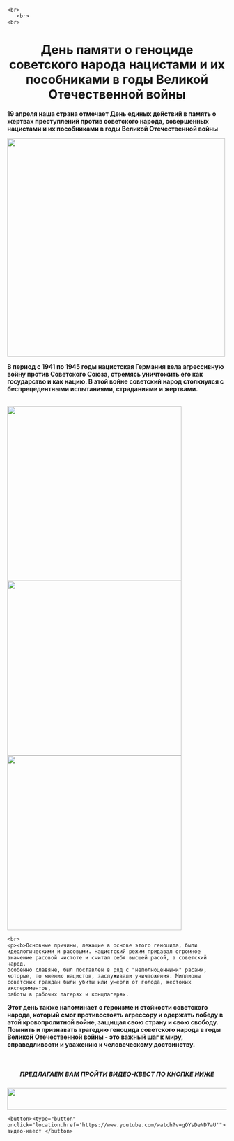 <!DOCTYPE html >
<html>
<head>
 <title>19 апреля</title>   

</head>
<body>
    
    <br>
       <br>
    <br>
  <h1 align="center">День памяти о геноциде советского народа нацистами
и их пособниками в годы Великой Отечественной войны</h1>
    <p><b>19 апреля наша страна отмечает День единых действий в память о жертвах преступлений против советского народа, совершенных нацистами и их пособниками в годы Великой Отечественной войны</b>
</p>
    <img src="https://sc8ruz.gosuslugi.ru/netcat_files/generated/117/179/760x570/1449/8ef1b78ef551488a260b0753c523292c.jpg?crop=0%3A0%3A0%3A0&hash=adfaceee5fa31cfda777aae156c0266c&resize_mode=0&wm_m=0" width="500";  style= "border-radius:5 px">
    <p><b>  В период с 1941 по 1945 годы нацистская Германия вела агрессивную войну против Советского Союза, стремясь уничтожить его как государство и как нацию. В этой войне советский народ столкнулся с беспрецедентными испытаниями, страданиями и жертвами.</b></p>
    <br>
    <img src="https://sun9-8.userapi.com/impg/az7IuTurnFjQygyuPR_PBTb5NYLvHqki8jaPMg/F1I4-V94ulI.jpg?size=807x807&quality=96&sign=9ab553ce2081d35644f10be6613f374d&type=album" width="400"; style= "border-radius:10 px">
    <img src="https://sun9-7.userapi.com/impg/ThXitscueT-QMfXa4VXl4QwILGOs1ax5q626-w/We8KC3luXLQ.jpg?size=807x807&quality=96&sign=68d2de4abeb4992a63b1311ce2c8b7e3&type=album" width="400"; style= "border-radius:10 px">
    <img src="https://sun9-74.userapi.com/impg/A__oTISdH0iIJpXeEdBfxOhTq6Tg2zvasVR1jg/hrj9RSRhsGY.jpg?size=807x807&quality=96&sign=21347bdeaf2ffb5c5c8deda84da3d56f&type=album" width="400"; style= "border-radius:10 px">
    
    <br>
    <p><b>Основные причины, лежащие в основе этого геноцида, были идеологическими и расовыми. Нацистский режим придавал огромное значение расовой чистоте и считал себя высшей расой, а советский народ, 
    особенно славяне, был поставлен в ряд с "неполноценными" расами, которые, по мнению нацистов, заслуживали уничтожения. Миллионы советских граждан были убиты или умерли от голода, жестоких экспериментов,
    работы в рабочих лагерях и концлагерях.
</b></p>
    <p><b>Этот день также напоминает о героизме и стойкости советского народа, который смог противостоять агрессору и одержать победу в этой кровопролитной войне, защищая свою страну и свою свободу.
Помнить и признавать трагедию геноцида советского народа в годы Великой Отечественной войны - это важный шаг к миру, справедливости и уважению к человеческому достоинству.</b></p>
    <br>
    <h5 align="center"> ПРЕДЛАГАЕМ ВАМ ПРОЙТИ ВИДЕО-КВЕСТ ПО КНОПКЕ НИЖЕ</h5>
    <img src="https://disk.yandex.ru/i/PKf9kl7kasbzAQ" height="50" width="650">
    </br>
    
     
    
    <button><type="button" onclick="location.href='https://www.youtube.com/watch?v=gOYsDeND7aU'"> видео-квест </button>
       
 <style>
 <body>
 <background> <url="https://pixy.org/src2/670/6707527.jpg";  align-items="center"; justify-content="center"; height="100 vh"></background>
        <button padding="20px:50px">;
        <outline="none">;
        <border="none">;
        <border-radius="25 px">;
            <background-color="#eae6ca">;

            </body>
            
   
        
</style>


</html>
